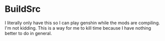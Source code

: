 # BuildSrc

I literally only have this so I can play genshin while the mods are compiling. I'm not kidding. This is a way for me to kill time because I have nothing better to do in general.
